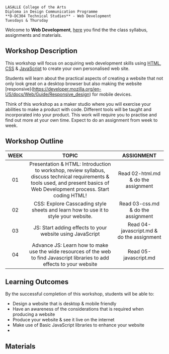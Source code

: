 	LASALLE College of the Arts
	Diploma in Design Communication Programme
	**D-DC304 Technical Studies** - Web Development
	Tuesdays & Thursday
	
Welcome to **Web Development**, [here](https://github.com/intositeme/ts2016) you find the the class syllabus, assignments and materials.

## Workshop Description
This workshop will focus on acquiring web development skills using [HTML](https://developer.mozilla.org/en-US/docs/Web/Guide/HTML/Introduction), [CSS](https://developer.mozilla.org/en-US/docs/Web/Guide/CSS/Getting_started) & [JavaScript](https://developer.mozilla.org/en-US/Learn/Getting_started_with_the_web/JavaScript_basics) to create your own personalised web site. 

Students will learn about the practical aspects of creating a website that not only look great on a desktop browser but also making the website [responsive}(https://developer.mozilla.org/en-US/docs/Web/Guide/Responsive_design) for mobile devices.

Think of this workshop as a maker studio where you will exercise your abilities to make a product with code. Different tools will be taught and incorporated into your product. This work will require you to practise and find out more at your own time. Expect to do an assignment from week to week.

## Workshop Outline

| WEEK | TOPIC | ASSIGNMENT     |
|:----:|:-----:|:--------------:|
|  01  | Presentation & HTML: Introduction to workshop, review syllabus, discuss technical requirements & tools used, and present basics of Web Development process. Start coding HTML! | Read 02-html.md & do the assignment |
|  02  | CSS: Explore Casscading style sheets and learn how to use it to style your website. | Read 03-css.md & do the assignment |
|  03  | JS: Start adding effects to your website using JavaScript | Read 04-javascript.md & do the assignment |
|  04  | Advance JS: Learn how to make use the wide resources of the web to find Javascript libraries to add effects to your website | Read 05-javascript.md |

## Learning Outcomes
By the successful completion of this workshop, students will be able to:

* Design a website that is desktop & mobile friendly
* Have an awareness of the considerations that is required when producing a website
* Produce your website & see it live on the internet
* Make use of Basic JavaScript libraries to enhance your website
* 

## Materials

